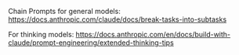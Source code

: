 Chain Prompts for general models:
https://docs.anthropic.com/claude/docs/break-tasks-into-subtasks

For thinking models:
https://docs.anthropic.com/en/docs/build-with-claude/prompt-engineering/extended-thinking-tips